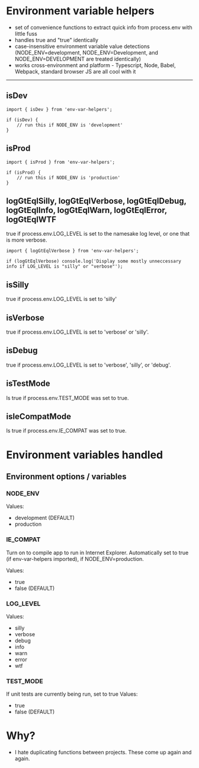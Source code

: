 Environment variable helpers
============================

*   set of convenience functions to extract quick info from process.env with little fuss
*   handles true and "true" identically
*   case-insensitive environment variable value detections (NODE_ENV=development, NODE_ENV=Development, and NODE_ENV=DEVELOPMENT are treated identically)
*   works cross-environment and platform - Typescript, Node, Babel, Webpack, standard browser JS are all cool with it 

----
## isDev
    import { isDev } from 'env-var-helpers';

    if (isDev) {
        // run this if NODE_ENV is 'development'
    }

## isProd
    import { isProd } from 'env-var-helpers';

    if (isProd) {
        // run this if NODE_ENV is 'production'
    }

## logGtEqlSilly, logGtEqlVerbose, logGtEqlDebug, logGtEqlInfo, logGtEqlWarn, logGtEqlError, logGtEqlWTF
true if process.env.LOG_LEVEL is set to the namesake log level, or one that is more verbose.

    import { logGtEqlVerbose } from 'env-var-helpers';

    if (logGtEqlVerbose) console.log('Display some mostly unneccessary info if LOG_LEVEL is "silly" or "verbose"');

## isSilly
true if process.env.LOG_LEVEL is set to 'silly'

## isVerbose
true if process.env.LOG_LEVEL is set to 'verbose' or 'silly'.

## isDebug
true if process.env.LOG_LEVEL is set to 'verbose', 'silly', or 'debug'.

## isTestMode
Is true if process.env.TEST_MODE was set to true.

## isIeCompatMode
Is true if process.env.IE_COMPAT was set to true.

Environment variables handled
=============================

Environment options / variables
-------------------------------
### NODE_ENV
Values:
*   development (DEFAULT)
*   production

### IE_COMPAT
Turn on to compile app to run in Internet Explorer.
Automatically set to true (if env-var-helpers imported), if NODE_ENV=production.

Values:
*   true
*   false (DEFAULT)

### LOG_LEVEL
Values:
*   silly
*   verbose
*   debug
*   info
*   warn
*   error
*   wtf

### TEST_MODE
If unit tests are currently being run, set to true
Values:
*   true
*   false (DEFAULT)

# Why?
*   I hate duplicating functions between projects. These come up again and again.

